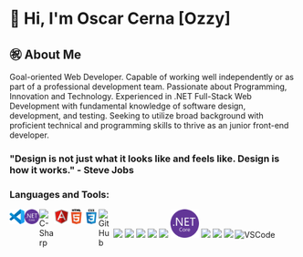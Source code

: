# 👋 Hi, I'm Oscar Cerna [Ozzy]

## ㊗️ About Me 
<p> Goal-oriented Web Developer. Capable of working well independently or as part of a professional development team. Passionate about Programming, Innovation and Technology. Experienced in .NET Full-Stack Web Development with fundamental knowledge of software design, development, and testing. Seeking to utilize broad background with proficient technical and programming skills to thrive as an junior front-end developer. </p>

### "Design is not just what it looks like and feels like. Design is how it works." - Steve Jobs

### Languages and Tools:

<img align="left" alt="Visual Studio Code" width="26px" src="https://raw.githubusercontent.com/github/explore/80688e429a7d4ef2fca1e82350fe8e3517d3494d/topics/visual-studio-code/visual-studio-code.png">

<img align="left" alt=".NET" width="26px" src="https://github.com/devicons/devicon/blob/master/icons/dotnetcore/dotnetcore-original.svg">

<img align="left" alt="C-Sharp" width="26px" src="https://raw.githubusercontent.com/jmnote/z-icons/master/svg/csharp.svg">

<img align="left" alt="AngularJs" width="26px" src="https://github.com/devicons/devicon/blob/master/icons/angularjs/angularjs-original.svg">
     
<img align="left" alt="HTML5" width="26px" src="https://raw.githubusercontent.com/github/explore/80688e429a7d4ef2fca1e82350fe8e3517d3494d/topics/html/html.png">

<img align="left" alt="CSS3" width="26px" src="https://raw.githubusercontent.com/github/explore/80688e429a7d4ef2fca1e82350fe8e3517d3494d/topics/css/css.png">

<img align="left" alt="GitHub" width="26px" src="https://img.icons8.com/ios-filled/50/000000/github.png">

<img src="https://img.icons8.com/color/48/undefined/html-5--v1.png"/> <img src="https://img.icons8.com/color/48/undefined/css3.png"/>
<img src="https://img.icons8.com/color/48/undefined/javascript--v1.png"/>
<img width="50px" src="https://img.icons8.com/office/40/undefined/react.png"/>
<img width="50px" src="https://img.icons8.com/color/48/undefined/angularjs.png"/>
<img alt="DotNet" width="50px" src="https://github.com/devicons/devicon/blob/master/icons/dotnetcore/dotnetcore-original.svg"/> 
<img width="50px" src="https://img.icons8.com/color/48/undefined/c-sharp-logo.png"/>
<img width="50px" src="https://img.icons8.com/color/48/undefined/microsoft-sql-server.png"/>
<img width="50px" src="https://img.icons8.com/ios-filled/50/undefined/github.png"/>
<img alt="VSCode" width="50px" src="https://upload.wikimedia.org/wikipedia/commons/9/9a/Visual_Studio_Code_1.35_icon.svg"/>









